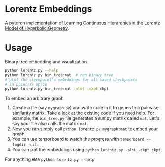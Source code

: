 Lorentz Embeddings
==================


A pytorch implementation of [Learning Continuous Hierarchies in the Lorentz Model of Hyperbolic Geometry](https://arxiv.org/pdf/1806.03417.pdf?noredirect=1).

Usage
=====

Binary tree embedding and visualization.

```bash
python lorentz.py --help
python lorentz.py bin_tree:mat  # run binary tree
# plot the checkpoint's embeddings for all saved checkpoints
# in poincare space
python lorentz.py bin_tree:mat -plot -ckpt ckpt
```

To embed an arbitrary graph

1. Create a file (say `mygraph.py`) and write code in it to generate a pairwise similarity matrix. Take a look at the existing code if you need help. For example, the `bin_tree.py` file generates a numpy matrix called `mat`. Let's say your file also calls the matrix `mat`.
2. Now you can simply call `python lorentz.py mygraph:mat` to embed your graph.
3. You can use tensorboard to watch the progress with `tensorboard --logdir runs`.
4. You can plot the embeddings using `python lorentz.py -plot -ckpt ckpt`


For anything else `python lorentz.py --help`
